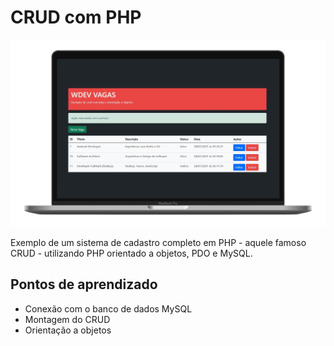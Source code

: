 # CRUD com PHP

![](https://github.com/giulia-augusto/crud-php/blob/master/assets/portrait.png)

Exemplo de um sistema de cadastro completo em PHP - aquele famoso CRUD - utilizando PHP orientado a objetos, PDO e MySQL.

## Pontos de aprendizado

- Conexão com o banco de dados MySQL
- Montagem do CRUD
- Orientação a objetos

